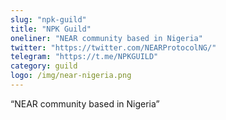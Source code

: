 ```yaml
---
slug: "npk-guild"
title: "NPK Guild"
oneliner: "NEAR community based in Nigeria"
twitter: "https://twitter.com/NEARProtocolNG/"
telegram: "https://t.me/NPKGUILD"
category: guild
logo: /img/near-nigeria.png
---
```


“NEAR community based in Nigeria”

